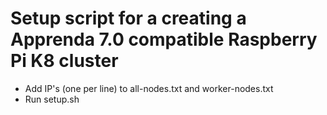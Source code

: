 # Setup script for a creating a Apprenda 7.0 compatible Raspberry Pi K8 cluster #

* Add IP's (one per line) to all-nodes.txt and worker-nodes.txt
* Run setup.sh
